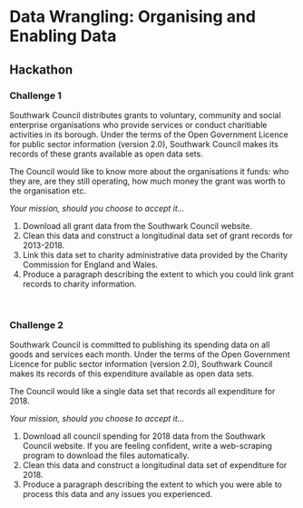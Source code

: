 # Data Wrangling: Organising and Enabling Data

## Hackathon

### Challenge 1

Southwark Council distributes grants to voluntary, community and social enterprise organisations who provide services or conduct charitiable activities in its borough. Under the terms of the Open Government Licence for public sector information (version 2.0), Southwark Council makes its records of these grants available as open data sets.

The Council would like to know more about the organisations it funds: who they are, are they still operating, how much money the grant was worth to the organisation etc.

_Your mission, should you choose to accept it..._

1. Download all grant data from the Southwark Council website.
2. Clean this data and construct a longitudinal data set of grant records for 2013-2018.
3. Link this data set to charity administrative data provided by the Charity Commission for England and Wales.
4. Produce a paragraph describing the extent to which you could link grant records to charity information.

<br>

### Challenge 2

Southwark Council is committed to publishing its spending data on all goods and services each month. Under the terms of the Open Government Licence for public sector information (version 2.0), Southwark Council makes its records of this expenditure available as open data sets.

The Council would like a single data set that records all expenditure for 2018.

_Your mission, should you choose to accept it..._

1. Download all council spending for 2018 data from the Southwark Council website. If you are feeling confident, write a web-scraping program to download the files automatically.
2. Clean this data and construct a longitudinal data set of expenditure for 2018.
3. Produce a paragraph describing the extent to which you were able to process this data and any issues you experienced.